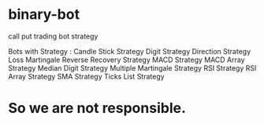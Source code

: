 # binary-bot
call put trading bot strategy

Bots with Strategy :
Candle Stick Strategy
Digit Strategy
Direction Strategy
Loss Martingale Reverse Recovery Strategy 
MACD Strategy
MACD Array Strategy
Median Digit Strategy
Multiple Martingale Strategy
RSI Strategy
RSI Array Strategy
SMA Strategy
Ticks List Strategy
# So we are not responsible.
